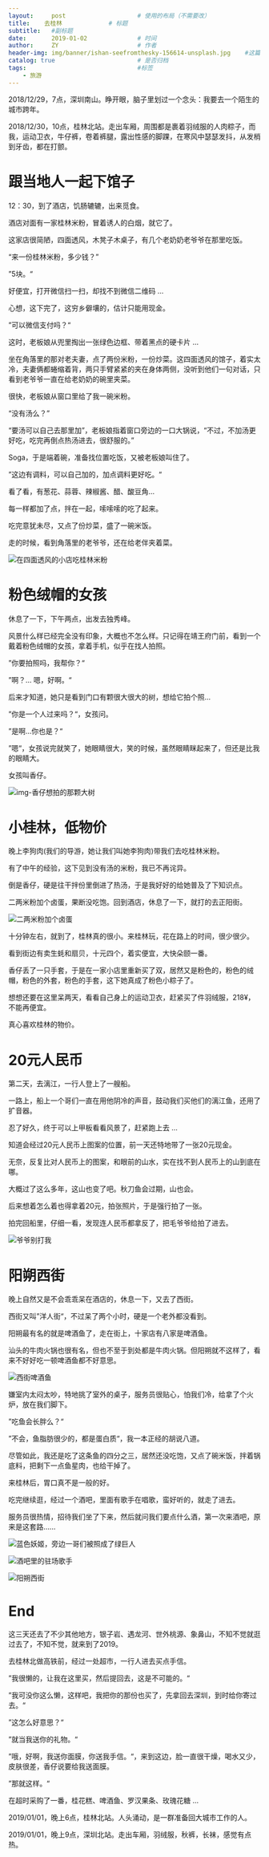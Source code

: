 ```yaml
---
layout:     post                    # 使用的布局（不需要改）
title:    去桂林             # 标题 
subtitle:   #副标题
date:       2019-01-02              # 时间
author:     ZY                      # 作者
header-img: img/banner/ishan-seefromthesky-156614-unsplash.jpg    #这篇文章标题背景图片
catalog: true                       # 是否归档
tags:                               #标签
    - 旅游
---
```


2018/12/29，7点，深圳南山。睁开眼，脑子里划过一个念头：我要去一个陌生的城市跨年。  

2018/12/30，10点，桂林北站。走出车厢，周围都是裹着羽绒服的人肉粽子，而我，运动卫衣，牛仔裤，卷着裤腿，露出性感的脚踝，在寒风中瑟瑟发抖，从发梢到牙齿，都在打颤。 

# 跟当地人一起下馆子  

12：30，到了酒店，饥肠辘辘，出来觅食。  

酒店对面有一家桂林米粉，冒着诱人的白烟，就它了。  

这家店很简陋，四面透风，木凳子木桌子，有几个老奶奶老爷爷在那里吃饭。  

“来一份桂林米粉，多少钱？”  

”5块。“  

好便宜，打开微信扫一扫，却找不到微信二维码  ...  

心想，这下完了，这穷乡僻壤的，估计只能用现金。  

”可以微信支付吗？“  

这时，老板娘从兜里掏出一张绿色边框、带着黑点的硬卡片 ...  

坐在角落里的那对老夫妻，点了两份米粉，一份炒菜。这四面透风的馆子，着实太冷，夫妻俩都蜷缩着背，两只手臂紧紧的夹在身体两侧，没听到他们一句对话，只看到老爷爷一直在给老奶奶的碗里夹菜。  

很快，老板娘从窗口里给了我一碗米粉。  

“没有汤么？”  

“要汤可以自己去那里加”，老板娘指着窗口旁边的一口大锅说，“不过，不加汤更好吃，吃完再倒点热汤进去，很舒服的。”   

Soga，于是端着碗，准备找位置吃饭，又被老板娘叫住了。  

”这边有调料，可以自己加的，加点调料更好吃。“  

看了看，有葱花、蒜蓉、辣椒酱、醋、酸豆角...  

每一样都加了点，拌在一起，嗦嗦嗦的吃了起来。  

吃完意犹未尽，又点了份炒菜，盛了一碗米饭。  

走的时候，看到角落里的老爷爷，还在给老伴夹着菜。  

![在四面透风的小店吃桂林米粉](/img/post/2019-01-02-gui-lin/guilinmifen-1.jpeg)  

# 粉色绒帽的女孩

休息了一下，下午两点，出发去独秀峰。  

风景什么样已经完全没有印象，大概也不怎么样。只记得在靖王府门前，看到一个戴着粉色绒帽的女孩，拿着手机，似乎在找人拍照。  

”你要拍照吗，我帮你？“  

”啊？... 嗯，好啊。“  

后来才知道，她只是看到门口有颗很大很大的树，想给它拍个照...  

”你是一个人过来吗？“，女孩问。  

”是啊...你也是？“  

”嗯“，女孩说完就笑了，她眼睛很大，笑的时候，虽然眼睛眯起来了，但还是比我的眼睛大。  

女孩叫香仔。  

![img-香仔想拍的那颗大树](/img/post/2019-01-02-gui-lin/dashu.jpeg)  


# 小桂林，低物价

晚上李狗肉(我们的导游，她让我们叫她李狗肉)带我们去吃桂林米粉。  

有了中午的经验，这下见到没有汤的米粉，我已不再诧异。  

倒是香仔，硬是往干拌份里倒进了热汤，于是我好好的给她普及了下知识点。  

二两米粉加个卤蛋，果断没吃饱。回到酒店，休息了一下，就打的去正阳街。  

![二两米粉加个卤蛋](/img/post/2019-01-02-gui-lin/guilinmifen-2.jpeg)  

十分钟左右，就到了，桂林真的很小。来桂林玩，花在路上的时间，很少很少。  

看到街边有卖生蚝和扇贝，十元四个，着实便宜，大快朵颐一番。  

香仔丢了一只手套，于是在一家小店里重新买了双，居然又是粉色的，粉色的绒帽，粉色的外套，粉色的手套，这下她真成了粉色小粽子了。  

想想还要在这里呆两天，看看自己身上的运动卫衣，赶紧买了件羽绒服，218¥，不能再便宜。  

真心喜欢桂林的物价。  

# 20元人民币

第二天，去漓江，一行人登上了一艘船。  

一路上，船上一个哥们一直在用他阴冷的声音，鼓动我们买他们的漓江鱼，还用了扩音器。  

忍了好久，终于可以上甲板看看风景了，赶紧跑上去 ...  

知道会经过20元人民币上图案的位置，前一天还特地带了一张20元现金。  

无奈，反复比对人民币上的图案，和眼前的山水，实在找不到人民币上的山到底在哪。  

大概过了这么多年，这山也变了吧。秋刀鱼会过期，山也会。  

后来想着怎么着也得拿着20元，拍张照片，于是强行拍了一张。  

拍完回船里，仔细一看，发现连人民币都拿反了，把毛爷爷给拍了进去。  

![爷爷别打我](/img/post/2019-01-02-gui-lin/20yuan.jpeg)  

# 阳朔西街

晚上自然又是不会乖乖呆在酒店的，休息一下，又去了西街。  

西街又叫”洋人街“，不过呆了两个小时，硬是一个老外都没看到。  

阳朔最有名的就是啤酒鱼了，走在街上，十家店有八家是啤酒鱼。  

汕头的牛肉火锅也很有名，但也不至于到处都是牛肉火锅。但阳朔就不这样了，看来不好好吃一顿啤酒鱼都不好意思。  

![西街啤酒鱼](/img/post/2019-01-02-gui-lin/pijiuyu.jpeg)    

嫌室内太闷太吵，特地挑了室外的桌子，服务员很贴心，怕我们冷，给拿了个火炉，放在我们脚下。  

”吃鱼会长胖么？“  

”不会，鱼脂肪很少的，都是蛋白质“，我一本正经的胡说八道。  

尽管如此，我还是吃了这条鱼的四分之三，居然还没吃饱，又点了碗米饭，拌着锅底料，把剩下一点鱼星肉，也给干掉了。  

来桂林后，胃口真不是一般的好。  

吃完继续逛，经过一个酒吧，里面有歌手在唱歌，蛮好听的，就走了进去。  

服务员很热情，招待我们坐了下来，然后就问我们要点什么酒，第一次来酒吧，原来是这套路......  

![蓝色妖姬，旁边一哥们被照成了绿巨人](/img/post/2019-01-02-gui-lin/lanseyaoji.jpeg)  

![酒吧里的驻场歌手](/img/post/2019-01-02-gui-lin/jiuba.jpeg)  

![阳朔西街](/img/post/2019-01-02-gui-lin/xijie.jpeg)  

# End

这三天还去了不少其他地方，银子岩、遇龙河、世外桃源、象鼻山，不知不觉就逛过去了，不知不觉，就来到了2019。  

去桂林北做高铁前，经过一处超市，一行人进去买点手信。  

”我很懒的，让我在这里买，然后提回去，这是不可能的。“  

”我可没你这么懒，这样吧，我把你的那份也买了，先拿回去深圳，到时给你寄过去。“  

”这怎么好意思？“  

”就当我送你的礼物。“  

”哦，好啊，我送你面膜，你送我手信。“，来到这边，脸一直很干燥，喝水又少，皮肤很差，香仔说要给我送面膜。  

”那就这样。“  

在超时采购了一番，桂花糕、啤酒鱼、罗汉果条、玫瑰花糖 ... 

2019/01/01，晚上6点，桂林北站。人头涌动，是一群准备回大城市工作的人。   

2019/01/01，晚上9点，深圳北站。走出车厢，羽绒服，秋裤，长袜，感觉有点热。    










